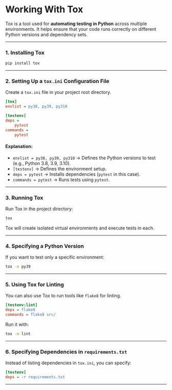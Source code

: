 # Working With Tox
Tox is a tool used for **automating testing in Python** across multiple environments. It helps ensure that your code runs correctly on different Python versions and dependency sets. 

---

### **1. Installing Tox**
```sh
pip install tox
```

---

### **2. Setting Up a `tox.ini` Configuration File**
Create a `tox.ini` file in your project root directory.

```ini
[tox]
envlist = py38, py39, py310

[testenv]
deps =
    pytest
commands =
    pytest
```

#### Explanation:
- `envlist = py38, py39, py310` → Defines the Python versions to test (e.g., Python 3.8, 3.9, 3.10).
- `[testenv]` → Defines the environment setup.
- `deps = pytest` → Installs dependencies (`pytest` in this case).
- `commands = pytest` → Runs tests using `pytest`.

---

### **3. Running Tox**
Run Tox in the project directory:
```sh
tox
```
Tox will create isolated virtual environments and execute tests in each.

---

### **4. Specifying a Python Version**
If you want to test only a specific environment:
```sh
tox -e py39
```

---

### **5. Using Tox for Linting**
You can also use Tox to run tools like `flake8` for linting.

```ini
[testenv:lint]
deps = flake8
commands = flake8 src/
```
Run it with:
```sh
tox -e lint
```

---

### **6. Specifying Dependencies in `requirements.txt`**
Instead of listing dependencies in `tox.ini`, you can specify:
```ini
[testenv]
deps = -r requirements.txt
```

---
